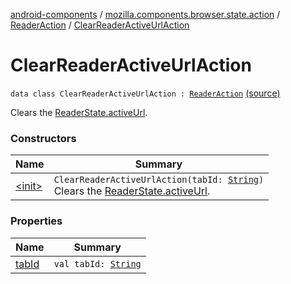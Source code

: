 [android-components](../../../index.md) / [mozilla.components.browser.state.action](../../index.md) / [ReaderAction](../index.md) / [ClearReaderActiveUrlAction](./index.md)

# ClearReaderActiveUrlAction

`data class ClearReaderActiveUrlAction : `[`ReaderAction`](../index.md) [(source)](https://github.com/mozilla-mobile/android-components/blob/master/components/browser/state/src/main/java/mozilla/components/browser/state/action/BrowserAction.kt#L487)

Clears the [ReaderState.activeUrl](../../../mozilla.components.browser.state.state/-reader-state/active-url.md).

### Constructors

| Name | Summary |
|---|---|
| [&lt;init&gt;](-init-.md) | `ClearReaderActiveUrlAction(tabId: `[`String`](https://kotlinlang.org/api/latest/jvm/stdlib/kotlin/-string/index.html)`)`<br>Clears the [ReaderState.activeUrl](../../../mozilla.components.browser.state.state/-reader-state/active-url.md). |

### Properties

| Name | Summary |
|---|---|
| [tabId](tab-id.md) | `val tabId: `[`String`](https://kotlinlang.org/api/latest/jvm/stdlib/kotlin/-string/index.html) |
